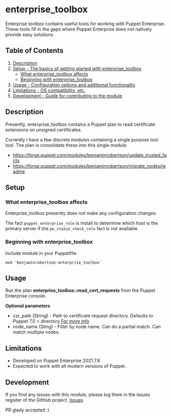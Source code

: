 # enterprise_toolbox

Enterprise toolbox contains useful tools for working with Puppet Enterprise. These tools fill in the gaps where Puppet Enterprise does not natively provide easy solutions. 

## Table of Contents

1. [Description](#description)
1. [Setup - The basics of getting started with enterprise_toolbox](#setup)
    * [What enterprise_toolbox affects](#what-enterprise_toolbox-affects)
    * [Beginning with enterprise_toolbox](#beginning-with-enterprise_toolbox)
1. [Usage - Configuration options and additional functionality](#usage)
1. [Limitations - OS compatibility, etc.](#limitations)
1. [Development - Guide for contributing to the module](#development)

## Description

Presently, enterprise_toolbox contains a Puppet plan to read certificate extensions on unsigned certificates.

Currently I have a few discrete modules containing a single purpose tool tool. The plan is consolidate these into this single module. 

* https://forge.puppet.com/modules/benjaminrobertson/update_trusted_facts
* https://forge.puppet.com/modules/benjaminrobertson/migrate_nodes/readme

## Setup

### What enterprise_toolbox affects

Enterprise_toolbox presently does not make any configuration changes. 

The fact `puppet_enterprise_role` is install to determine which host is the primary server if the `pe_status_check_role` fact is not available. 

### Beginning with enterprise_toolbox

Include module in your Puppetfile.

`mod 'benjaminrobertson-enterprise_toolbox'`

## Usage

Run the plan **enterprise_toolbox::read_cert_requests** from the Puppet Enterprise console.

**Optional parameters**
- csr_path (String) - Path to certificate request directory. Defaults to Puppet 7.0 > directory [For more info](https://www.puppet.com/docs/pe/2021.7/osp/server/release_notes#puppet-server-700)
- node_name (Sting) - Filter by node name. Can do a partial match. Can match multiple nodes. 

## Limitations

* Developed on Puppet Enterprise 2021.7.6
* Expected to work with all modern versions of Puppet.

## Development

If you find any issues with this module, please log them in the issues register of the GitHub project. [Issues][1]

PR glady accepted :)

[1]: https://github.com/benjamin-robertson/enterprise_toolbox/issues
